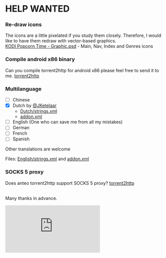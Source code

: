 
# HELP WANTED #

### Re-draw icons ###
The icons are a little pixelated if you study them closely.
Therefore, I would like to have them redraw with vector-based graphics.<br>
[KODI Popcorn Time - Graphic.psd](https://github.com/Diblo/KODI-Popcorn-Time/blob/master/Other/KODI%20Popcorn%20Time%20-%20Graphic.psd) - Main, Nav, Index and Genres icons

### Compile android x86 binary ###
Can you compile torrent2http for android x86 please feel free to send it to me.
[torrent2http](https://github.com/anteo/torrent2http)

### Multilanguage ###
- [ ] Chinese
- [x] Dutch by [@JKetelaar](https://github.com/JKetelaar)
    - [Dutch/strings.xml](https://github.com/Diblo/KODI-Popcorn-Time/blob/master/plugin.video.kodipopcorntime/resources/language/Dutch/strings.xml)
    - [addon.xml](https://github.com/Diblo/KODI-Popcorn-Time/blob/master/plugin.video.kodipopcorntime/addon.xml)
- [ ] English (One who can save me from all my mistakes)
- [ ] German
- [ ] French
- [ ] Spanish

Other translations are welcome

Files: [English/strings.xml](https://github.com/Diblo/KODI-Popcorn-Time/blob/master/plugin.video.kodipopcorntime/resources/language/English/strings.xml) and [addon.xml](https://github.com/Diblo/KODI-Popcorn-Time/blob/master/plugin.video.kodipopcorntime/addon.xml)

### SOCKS 5 proxy ###
Does anteo torrent2http support SOCKS 5 proxy?
[torrent2http](https://github.com/anteo/torrent2http)

<br>
Many thanks in advance.


[![Analytics](https://ga-beacon.appspot.com/UA-63872919-1/KODI-Popcorn-Time/HELP_WANTED.md)](https://github.com/igrigorik/ga-beacon)
